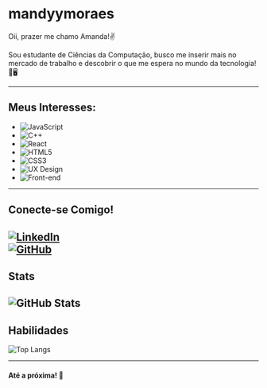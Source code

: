 
# mandyymoraes

Oii, prazer me chamo Amanda!✌️  
 
Sou estudante de Ciências da Computação, busco me inserir mais no mercado de trabalho e descobrir o que me espera no mundo da tecnologia!📘🖥️  

---
## Meus Interesses: 
- ![JavaScript](https://img.shields.io/badge/JavaScript-03045e?style=for-the-badge&logo=javascript)
- ![C++](https://img.shields.io/badge/C%2B%2B-03045e?style=for-the-badge&logo=c%2B%2B&logoColor=00599C)
- ![React](https://img.shields.io/badge/React-03045e?style=for-the-badge&logo=react)
- ![HTML5](https://img.shields.io/badge/HTML5-03045e?style=for-the-badge&logo=html5)
- ![CSS3](https://img.shields.io/badge/CSS3-03045e?style=for-the-badge&logo=css3&logoColor=264CE4)
- ![UX Design](https://img.shields.io/badge/UX_Design-03045e?style=for-the-badge&logo=design)
- ![Front-end](https://img.shields.io/badge/Front_End-03045e?style=for-the-badge&logo=front_end)
---

## Conecte-se Comigo!  
[![LinkedIn](https://img.shields.io/badge/LinkedIn-03045e?style=for-the-badge&logo=linkedin&logoColor=0E76A8)](https://www.linkedin.com/in/amandamariamoraes/)  
[![GitHub](https://img.shields.io/badge/GitHub-03045e?style=for-the-badge&logo=github&logoColor=0E76A8)](https://github.com/mandyymoraes)
---

## Stats

![GitHub Stats](https://github-readme-stats.vercel.app/api?username=mandyymoraes&theme=transparent&bg_color=000&border_color=30A3DC&show_icons=true&icon_color=03045e&title_color=E94D5F&text_color=FFF)
---

## Habilidades

![Top Langs](https://github-readme-stats-git-masterrstaa-rickstaa.vercel.app/api/top-langs/?username=mandyymoraes&bg_color=000&border_color=30A3DC&title_color=E94D5F&text_color=FFF)

---  

#### Até a próxima! 💙
